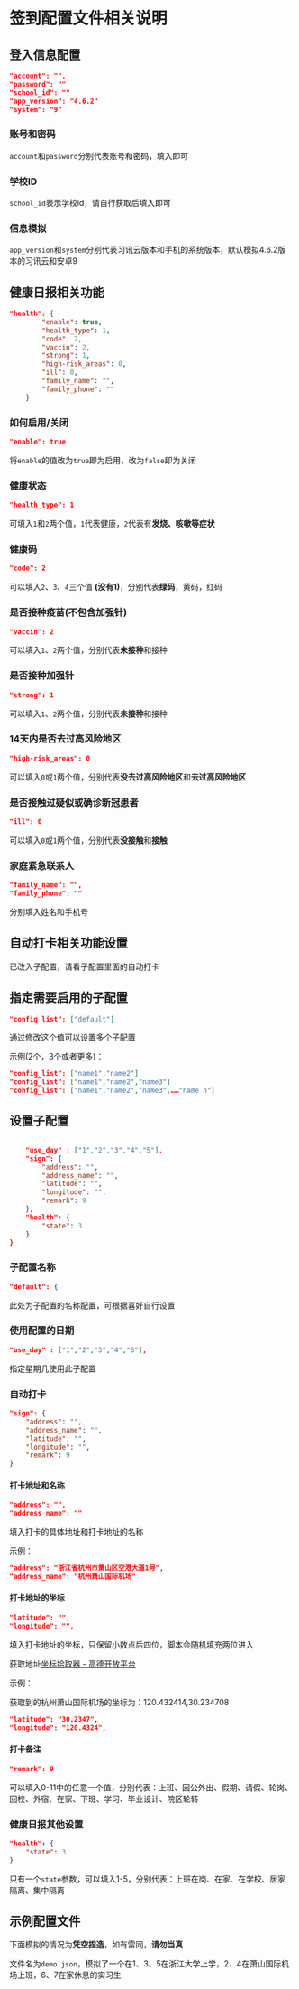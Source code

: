 # 签到配置文件相关说明

## 登入信息配置

```json
"account": "",
"password": ""
"school_id": ""
"app_version": "4.6.2"
"system": "9"
```

### 账号和密码

`account`和`password`分别代表账号和密码，填入即可

### 学校ID

`school_id`表示学校id，请自行获取后填入即可

### 信息模拟

`app_version`和`system`分别代表习讯云版本和手机的系统版本，默认模拟4.6.2版本的习讯云和安卓9

## 健康日报相关功能

```json
"health": {
        "enable": true,
        "health_type": 1,
        "code": 2,
        "vaccin": 2,
        "strong": 1,
        "high-risk_areas": 0,
        "ill": 0,
        "family_name": "",
        "family_phone": ""
    }
```

### 如何启用/关闭

```json
"enable": true
```

将`enable`的值改为`true`即为启用，改为`false`即为关闭

### 健康状态

```json
"health_type": 1
```

可填入`1`和`2`两个值，`1`代表健康，`2`代表有**发烧、咳嗽等症状**

### 健康码

```json
"code": 2
```

可以填入`2`、`3`、`4`三个值 **(没有1)**，分别代表**绿码**，黄码，红码

### 是否接种疫苗(不包含加强针)

```json
"vaccin": 2
```

可以填入`1`、`2`两个值，分别代表**未接种**和接种

### 是否接种加强针

```json
"strong": 1
```

可以填入`1`、`2`两个值，分别代表**未接种**和接种

### 14天内是否去过高风险地区

```json
"high-risk_areas": 0
```

可以填入`0`或`1`两个值，分别代表**没去过高风险地区**和**去过高风险地区**

### 是否接触过疑似或确诊新冠患者

```json
"ill": 0
```

可以填入`0`或`1`两个值，分别代表**没接触**和**接触**

### 家庭紧急联系人

```json
"family_name": "",
"family_phone": ""
```

分别填入姓名和手机号

## 自动打卡相关功能设置

已改入子配置，请看子配置里面的自动打卡

## 指定需要启用的子配置

```json
"config_list": ["default"]
```

通过修改这个值可以设置多个子配置

示例(2个，3个或者更多)：

```json
"config_list": ["name1","name2"]
"config_list": ["name1","name2","name3"]
"config_list": ["name1","name2","name3",……"name n"]
```

## 设置子配置

```json

    "use_day" : ["1","2","3","4","5"],
    "sign": {
        "address": "",
        "address_name": "",
        "latitude": "",
        "longitude": "",
        "remark": 9
    },
    "health": {
        "state": 3 
    }
}
```

### 子配置名称

```json
"default": {
```

此处为子配置的名称配置，可根据喜好自行设置

### 使用配置的日期

```json
"use_day" : ["1","2","3","4","5"],
```

指定星期几使用此子配置

### 自动打卡

```json
"sign": {
    "address": "",
    "address_name": "",
    "latitude": "",
    "longitude": "",
    "remark": 9
}
```

#### 打卡地址和名称

```json
"address": "",
"address_name": ""
```

填入打卡的具体地址和打卡地址的名称

示例：

```json
"address": "浙江省杭州市萧山区空港大道1号",
"address_name": "杭州萧山国际机场"
```

#### 打卡地址的坐标

```json
"latitude": "",
"longitude": "",
```

填入打卡地址的坐标，只保留小数点后四位，脚本会随机填充两位进入

获取地址[坐标拾取器 - 高德开放平台](https://lbs.amap.com/tools/picker)

示例：

获取到的杭州萧山国际机场的坐标为：120.432414,30.234708

```json
"latitude": "30.2347",
"longitude": "120.4324",
```

#### 打卡备注

```json
"remark": 9
```

可以填入0-11中的任意一个值，分别代表：上班、因公外出、假期、请假、轮岗、回校、外宿、在家、下班、学习、毕业设计、院区轮转

### 健康日报其他设置

```json
"health": {
    "state": 3 
}
```

只有一个`state`参数，可以填入1-5，分别代表：上班在岗、在家、在学校、居家隔离、集中隔离

## 示例配置文件

下面模拟的情况为**凭空捏造**，如有雷同，**请勿当真**

文件名为`demo.json`，模拟了一个在1、3、5在浙江大学上学，2、4在萧山国际机场上班，6、7在家休息的实习生
